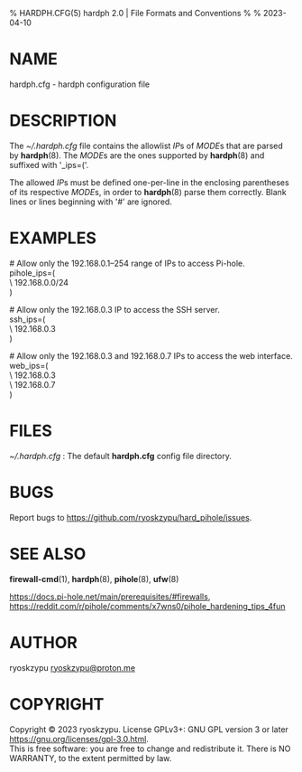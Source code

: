 % HARDPH.CFG(5) hardph 2.0 | File Formats and Conventions
%
% 2023-04-10

# NAME
hardph.cfg - hardph configuration file

# DESCRIPTION
The *~/.hardph.cfg* file contains the allowlist *IP*s of *MODE*s that are parsed by
**hardph**(8). The *MODE*s are the ones supported by **hardph**(8) and suffixed with
'_ips=('.

The allowed *IP*s must be defined one-per-line in the enclosing parentheses of its
respective *MODE*s, in order to **hardph**(8) parse them correctly. Blank lines or
lines beginning with '#' are ignored.

# EXAMPLES
\# Allow only the 192.168.0.1–254 range of IPs to access Pi-hole. \
pihole_ips=( \
\  192.168.0.0/24 \
)

\# Allow only the 192.168.0.3 IP to access the SSH server. \
ssh_ips=( \
\  192.168.0.3 \
)

\# Allow only the 192.168.0.3 and 192.168.0.7 IPs to access the web interface. \
web_ips=( \
\  192.168.0.3 \
\  192.168.0.7 \
)

# FILES
*~/.hardph.cfg*
: The default **hardph.cfg** config file directory.

# BUGS
Report bugs to <https://github.com/ryoskzypu/hard_pihole/issues>.

# SEE ALSO
**firewall-cmd**(1), **hardph**(8), **pihole**(8), **ufw**(8)

<https://docs.pi-hole.net/main/prerequisites/#firewalls>, <https://reddit.com/r/pihole/comments/x7wns0/pihole_hardening_tips_4fun>

# AUTHOR
ryoskzypu <ryoskzypu@proton.me>

# COPYRIGHT
Copyright © 2023 ryoskzypu. License GPLv3+: GNU GPL version 3 or later <https://gnu.org/licenses/gpl-3.0.html>. \
This is free software: you are free to change and redistribute it. There is NO WARRANTY, to the extent permitted by law.
